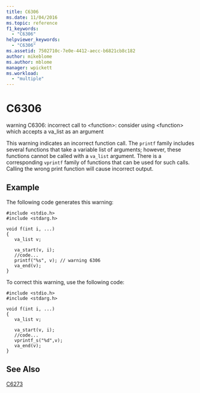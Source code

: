 ```yaml
---
title: C6306
ms.date: 11/04/2016
ms.topic: reference
f1_keywords:
  - "C6306"
helpviewer_keywords:
  - "C6306"
ms.assetid: 7502710c-7e0e-4412-aecc-b6821cb8c182
author: mikeblome
ms.author: mblome
manager: wpickett
ms.workload:
  - "multiple"
---
```

# C6306
warning C6306: incorrect call to \<function>: consider using \<function> which accepts a va_list as an argument

 This warning indicates an incorrect function call. The `printf` family includes several functions that take a variable list of arguments; however, these functions cannot be called with a `va_list` argument. There is a corresponding `vprintf` family of functions that can be used for such calls. Calling the wrong print function will cause incorrect output.

## Example
 The following code generates this warning:

```
#include <stdio.h>
#include <stdarg.h>

void f(int i, ...)
{
   va_list v;

   va_start(v, i);
   //code...
   printf("%s", v); // warning 6306
   va_end(v);
}
```

 To correct this warning, use the following code:

```
#include <stdio.h>
#include <stdarg.h>

void f(int i, ...)
{
   va_list v;

   va_start(v, i);
   //code...
   vprintf_s("%d",v);
   va_end(v);
}
```

## See Also
 [C6273](../code-quality/c6273.md)